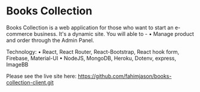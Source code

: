 # Books Collection
Books Collection is a web application for those who want to start an e-commerce business. It's a dynamic site. You will able to - 
• Manage product and order through the Admin Panel.

Technology: 
• React, React Router, React-Bootstrap, React hook form, Firebase, Material-UI 
• NodeJS, MongoDB, Heroku, Dotenv, express, ImageBB

Please see the live site here:
https://github.com/fahimjason/books-collection-client.git

